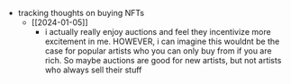   * tracking thoughts on buying NFTs
    * [[2024-01-05]]
      * i actually really enjoy auctions and feel they incentivize more excitement in me. HOWEVER, i can imagine this wouldnt be the case for popular artists who you can only buy from if you are rich. So maybe auctions are good for new artists, but not artists who always sell their stuff

